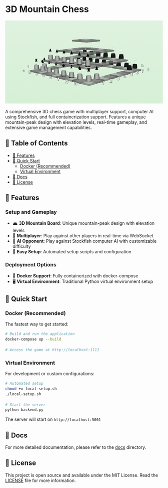 # 3D Mountain Chess

![board](./assets/board.png)

A comprehensive 3D chess game with multiplayer support, computer AI using Stockfish, and full containerization support. Features a unique mountain-peak design with elevation levels, real-time gameplay, and extensive game management capabilities.

## 📖 Table of Contents
- [🚀 Features](#🚀-features)
- [🚀 Quick Start](#🚀-quick-start)
    - [Docker (Recommended)](#docker-recommended)
    - [Virtual Environment](#virtual-environment)
- [📄 Docs](#📄-docs)
- [📄 License](#📄-license)

## 🚀 Features

### Setup and Gameplay
- 🏔️ **3D Mountain Board**: Unique mountain-peak design with elevation levels
- 👥 **Multiplayer**: Play against other players in real-time via WebSocket
- 🤖 **AI Opponent**: Play against Stockfish computer AI with customizable difficulty
- 🔧 **Easy Setup**: Automated setup scripts and configuration

### Deployment Options
- 🐳 **Docker Support**: Fully containerized with docker-compose
- 🖥️ **Virtual Environment**: Traditional Python virtual environment setup

## 🚀 Quick Start

### Docker (Recommended)

The fastest way to get started:

```bash
# Build and run the application
docker-compose up --build

# Access the game at http://localhost:1111
```

### Virtual Environment

For development or custom configurations:

```bash
# Automated setup
chmod +x local-setup.sh
./local-setup.sh

# Start the server
python backend.py
```

The server will start on `http://localhost:5001`

## 📄 Docs

For more detailed documentation, please refer to the [docs](docs) directory.

## 📄 License

This project is open source and available under the MIT License. Read the [LICENSE](LICENSE) file for more information.
